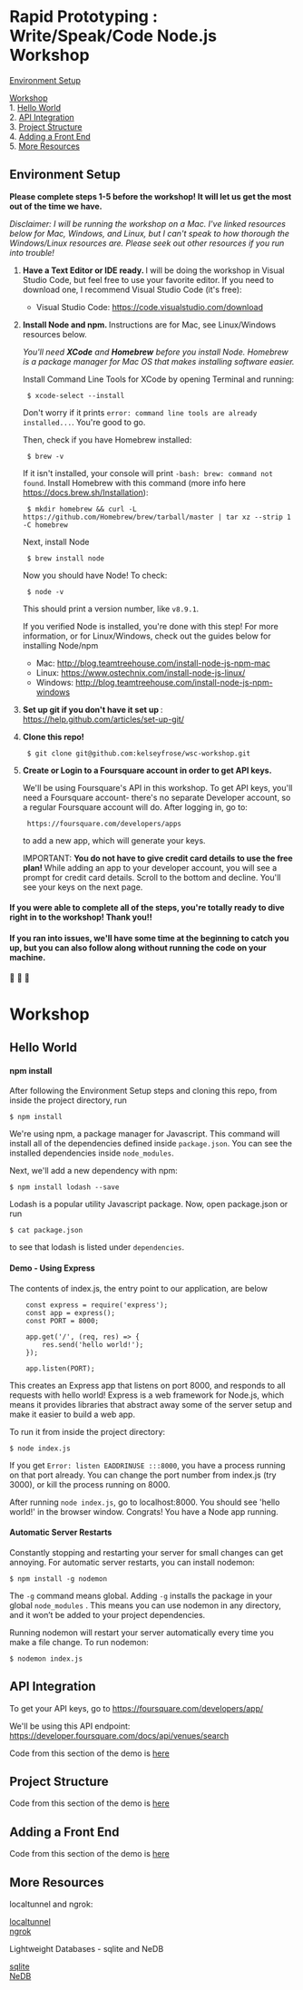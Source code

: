 # Rapid Prototyping : Write/Speak/Code Node.js Workshop
[Environment Setup](#environment-setup)

[Workshop](#workshop) <br>
	1. [Hello World](#hello-world) <br>
	2. [API Integration](#api-integration) <br>
	3. [Project Structure](#project-structure) <br>
	4. [Adding a Front End](#adding-a-front-end)<br>
	5. [More Resources](#more-resources) <br>
	

## Environment Setup

<strong>Please complete steps 1-5 before the workshop! It will let us get the most out of the time we have.</strong> 

<i>Disclaimer: I will be running the workshop on a Mac. I've linked resources below for Mac, Windows, and Linux, 
but I can't speak to how thorough the Windows/Linux resources are. Please seek out other resources if 
you run into trouble!</i>

1) <strong> Have a Text Editor or IDE ready. </strong> I will be doing the workshop in Visual Studio Code, but feel free to use your favorite editor. If you need to download one, I recommend Visual Studio Code (it's free): 

	* Visual Studio Code: https://code.visualstudio.com/download

2) <strong> Install Node and npm. </strong> Instructions are for Mac, see Linux/Windows resources below.

    <i>You'll need <strong>XCode</strong> and <strong>Homebrew</strong> before you install Node. Homebrew is a package manager for Mac OS that makes installing software easier. </i>

    Install Command Line Tools for XCode by opening Terminal and running:
    
        $ xcode-select --install
    
    Don't worry if it prints `error: command line tools are already installed...`. You're good to go. 

    Then, check if you have Homebrew installed:

        $ brew -v
        
    If it isn't installed, your console will print `-bash: brew: command not found`. Install Homebrew with this command (more info here https://docs.brew.sh/Installation):

        $ mkdir homebrew && curl -L https://github.com/Homebrew/brew/tarball/master | tar xz --strip 1 -C homebrew

    Next, install Node
        
        $ brew install node

    Now you should have Node! To check: 

        $ node -v

    This should print a version number, like `v8.9.1`. 
        
    If you verified Node is installed, you're done with this step! For more information, or for Linux/Windows, check out the guides below for installing Node/npm

	* Mac: http://blog.teamtreehouse.com/install-node-js-npm-mac 
	* Linux: https://www.ostechnix.com/install-node-js-linux/
	* Windows: http://blog.teamtreehouse.com/install-node-js-npm-windows

3. <strong> Set up git if you don't have it set up </strong>: https://help.github.com/articles/set-up-git/

4. <strong> Clone this repo! </strong>

	    $ git clone git@github.com:kelseyfrose/wsc-workshop.git

5. <strong> Create or Login to a Foursquare account in order to get API keys. </strong>

    We'll be using Foursquare's API in this workshop. To get API keys, you'll need a Foursquare account- there's no separate Developer account, so a regular Foursquare account will do. After logging in, go to:

        https://foursquare.com/developers/apps

    to add a new app, which will generate your keys.

    IMPORTANT: <strong> You do not have to give credit card details to use the free plan! </strong> While adding an app to your developer account, you will see a prompt for credit card details. Scroll to the bottom and decline. You'll see your keys on the next page.


#### If you were able to complete all of the steps, you're totally ready to dive right in to the workshop! Thank you!!

#### If you ran into issues, we'll have some time at the beginning to catch you up, but you can also follow along without running the code on your machine.

:tada: :tada: :tada:



# Workshop 

## Hello World

#### npm install

After following the Environment Setup steps and cloning this repo, from inside the project directory, run 

    $ npm install

We're using npm, a package manager for Javascript. This command will install all of the dependencies defined inside `package.json`. You can see the installed dependencies inside `node_modules`. 

Next, we'll add a new dependency with npm:

    $ npm install lodash --save

Lodash is a popular utility Javascript package. Now, open package.json or run 

    $ cat package.json

to see that lodash is listed under `dependencies`. 

#### Demo - Using Express

The contents of index.js, the entry point to our application, are below

        const express = require('express');
        const app = express();
        const PORT = 8000;

        app.get('/', (req, res) => {
            res.send('hello world!');
        });

        app.listen(PORT); 

This creates an Express app that listens on port 8000, and responds to all requests with hello world! Express is a web framework for Node.js, which means it provides libraries that abstract away some of the server setup and make it easier to build a web app.

To run it from inside the project directory:

    $ node index.js

If you get `Error: listen EADDRINUSE :::8000`, you have a process running on that port already. You can change the port number from index.js (try 3000), or kill the process running on 8000.

After running `node index.js`, go to localhost:8000. You should see 'hello world!' in the browser window. Congrats! You have a Node app running.

#### Automatic Server Restarts

  Constantly stopping and restarting your server for small changes can get annoying. For automatic server restarts, you can install nodemon: 
  
    $ npm install -g nodemon
  
   The `-g` command means global. Adding `-g`  installs the package in your global `node_modules` . This means you can use nodemon in any directory, and it won’t be added to your project dependencies. 
  
  Running nodemon will restart your server automatically every time you make a file change. To run nodemon:
  
    $ nodemon index.js


## API Integration

To get your API keys, go to https://foursquare.com/developers/app/

We'll be using this API endpoint: https://developer.foursquare.com/docs/api/venues/search

Code from this section of the demo is [here](https://github.com/kelseyfrose/restaurant-roulette/tree/959841e3ea6f413e75d67639e7daa2b8345fa9e3)

## Project Structure

Code from this section of the demo is [here](https://github.com/kelseyfrose/restaurant-roulette/tree/50a3ef65b3f31a4834f3dddee7ccf1791a8dffdc)

## Adding a Front End

Code from this section of the demo is [here](https://github.com/kelseyfrose/restaurant-roulette/tree/7928eb5bb19b6463899ef2ea93c2fe008130d205)

## More Resources

localtunnel and ngrok:

[localtunnel](https://localtunnel.github.io/www/) <br>
[ngrok](https://ngrok.com/download) <br>

Lightweight Databases - sqlite and NeDB

[sqlite](https://www.sqlite.org/index.html) <br>
[NeDB](https://www.npmjs.com/package/nedb) <br>




